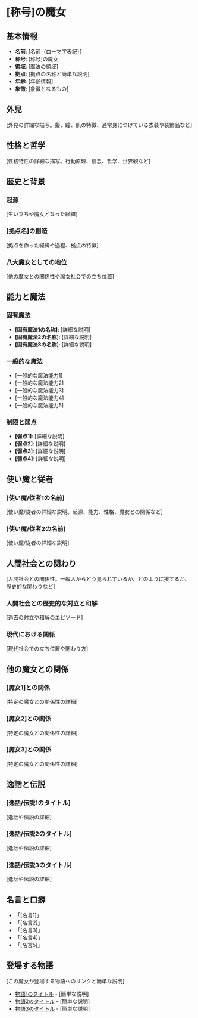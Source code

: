 # [称号]の魔女

## 基本情報

- **名前**: [名前（ローマ字表記）]
- **称号**: [称号]の魔女
- **領域**: [魔法の領域]
- **拠点**: [拠点の名称と簡単な説明]
- **年齢**: [年齢情報]
- **象徴**: [象徴となるもの]

## 外見

[外見の詳細な描写。髪、瞳、肌の特徴、通常身につけている衣装や装飾品など]

## 性格と哲学

[性格特性の詳細な描写。行動原理、信念、哲学、世界観など]

## 歴史と背景

### 起源

[生い立ちや魔女となった経緯]

### [拠点名]の創造

[拠点を作った経緯や過程、拠点の特徴]

### 八大魔女としての地位

[他の魔女との関係性や魔女社会での立ち位置]

## 能力と魔法

### 固有魔法

- **[固有魔法1の名称]**: [詳細な説明]
- **[固有魔法2の名称]**: [詳細な説明]
- **[固有魔法3の名称]**: [詳細な説明]

### 一般的な魔法

- [一般的な魔法能力1]
- [一般的な魔法能力2]
- [一般的な魔法能力3]
- [一般的な魔法能力4]
- [一般的な魔法能力5]

### 制限と弱点

- **[弱点1]**: [詳細な説明]
- **[弱点2]**: [詳細な説明]
- **[弱点3]**: [詳細な説明]
- **[弱点4]**: [詳細な説明]

## 使い魔と従者

### [使い魔/従者1の名前]

[使い魔/従者の詳細な説明。起源、能力、性格、魔女との関係など]

### [使い魔/従者2の名前]

[使い魔/従者の詳細な説明]

## 人間社会との関わり

[人間社会との関係性。一般人からどう見られているか、どのように接するか、歴史的な関わりなど]

### 人間社会との歴史的な対立と和解

[過去の対立や和解のエピソード]

### 現代における関係

[現代社会での立ち位置や関わり方]

## 他の魔女との関係

### [魔女1]との関係

[特定の魔女との関係性の詳細]

### [魔女2]との関係

[特定の魔女との関係性の詳細]

### [魔女3]との関係

[特定の魔女との関係性の詳細]

## 逸話と伝説

### [逸話/伝説1のタイトル]

[逸話や伝説の詳細]

### [逸話/伝説2のタイトル]

[逸話や伝説の詳細]

### [逸話/伝説3のタイトル]

[逸話や伝説の詳細]

## 名言と口癖

- 「[名言1]」
- 「[名言2]」
- 「[名言3]」
- 「[名言4]」
- 「[名言5]」

## 登場する物語

[この魔女が登場する物語へのリンクと簡単な説明]

- [物語1のタイトル](../../stories/カテゴリ/ファイル名.md) - [簡単な説明]
- [物語2のタイトル](../../stories/カテゴリ/ファイル名.md) - [簡単な説明]
- [物語3のタイトル](../../stories/カテゴリ/ファイル名.md) - [簡単な説明]